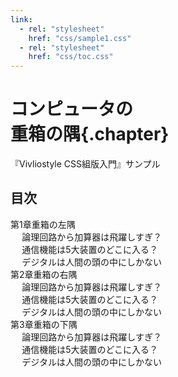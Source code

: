 ```yaml
---
link: 
  - rel: "stylesheet"
    href: "css/sample1.css"
  - rel: "stylesheet"
    href: "css/toc.css"
---
```


# コンピュータの<br>重箱の隅{.chapter}

<div class="subtitle">
『Vivliostyle CSS組版入門』サンプル
</div>

## 目次
<nav id="toc" role="doc-toc">

- <a class="toc-chapter" href="chapter1.html#h1_1">第1章重箱の左隅</a>
  - <a class="toc-section" href="chapter1.html#h2_1">論理回路から加算器は飛躍しすぎ？</a>
  - <a class="toc-section" href="chapter1.html#h2_2">通信機能は5大装置のどこに入る？</a>
  - <a class="toc-section" href="chapter1.html#h2_3">デジタルは人間の頭の中にしかない</a>
- <a class="toc-chapter" href="chapter2.html#h1_1">第2章重箱の右隅</a>
  - <a class="toc-section" href="chapter2.html#h2_1">論理回路から加算器は飛躍しすぎ？</a>
  - <a class="toc-section" href="chapter2.html#h2_2">通信機能は5大装置のどこに入る？</a>
  - <a class="toc-section" href="chapter2.html#h2_3">デジタルは人間の頭の中にしかない</a>
- <a class="toc-chapter" href="chapter3.html#h1_1">第3章重箱の下隅</a>
  - <a class="toc-section" href="chapter3.html#h2_1">論理回路から加算器は飛躍しすぎ？</a>
  - <a class="toc-section" href="chapter3.html#h2_2">通信機能は5大装置のどこに入る？</a>
  - <a class="toc-section" href="chapter3.html#h2_3">デジタルは人間の頭の中にしかない</a>

</nav>